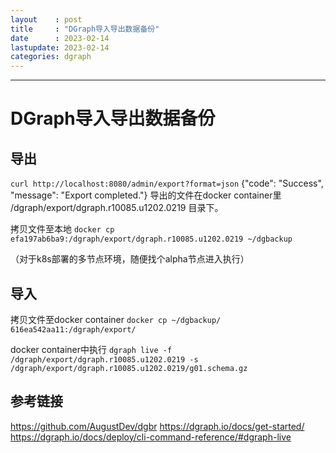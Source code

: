 ```yaml
---
layout    : post
title     : "DGraph导入导出数据备份"
date      : 2023-02-14
lastupdate: 2023-02-14
categories: dgraph
---
```


----

# DGraph导入导出数据备份


## 导出

`curl http://localhost:8080/admin/export?format=json`
{"code": "Success", "message": "Export completed."}
导出的文件在docker container里 /dgraph/export/dgraph.r10085.u1202.0219 目录下。

拷贝文件至本地
`docker cp efa197ab6ba9:/dgraph/export/dgraph.r10085.u1202.0219 ~/dgbackup`

（对于k8s部署的多节点环境，随便找个alpha节点进入执行）


## 导入

拷贝文件至docker container
`docker cp ~/dgbackup/  616ea542aa11:/dgraph/export/`

docker container中执行
`dgraph live -f /dgraph/export/dgraph.r10085.u1202.0219 -s /dgraph/export/dgraph.r10085.u1202.0219/g01.schema.gz`


## 参考链接

https://github.com/AugustDev/dgbr
https://dgraph.io/docs/get-started/
https://dgraph.io/docs/deploy/cli-command-reference/#dgraph-live

